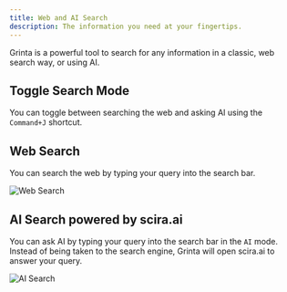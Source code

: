 ```yaml
---
title: Web and AI Search
description: The information you need at your fingertips.
---
```


Grinta is a powerful tool to search for any information in a classic, web search way, or using AI.

## Toggle Search Mode

You can toggle between searching the web and asking AI using the `Command+J` shortcut.

## Web Search

You can search the web by typing your query into the search bar.

![Web Search](/docs/search-web.png "Web Search")

## AI Search powered by scira.ai

You can ask AI by typing your query into the search bar in the `AI` mode. Instead of being taken to the search engine,
Grinta will open scira.ai to answer your query.

![AI Search](/docs/search-ai.png "AI Search")

